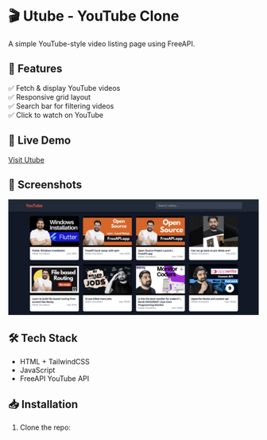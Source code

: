 # 🎬 Utube - YouTube Clone

A simple YouTube-style video listing page using FreeAPI.

## 🚀 Features
✅ Fetch & display YouTube videos  
✅ Responsive grid layout  
✅ Search bar for filtering videos  
✅ Click to watch on YouTube  

## 🔗 Live Demo
[Visit Utube](https://utube-green.vercel.app/)

## 📸 Screenshots
![Screenshot](screenshot/desktop.png)

## 🛠️ Tech Stack
- HTML + TailwindCSS
- JavaScript 
- FreeAPI YouTube API

## 📥 Installation
1. Clone the repo:
